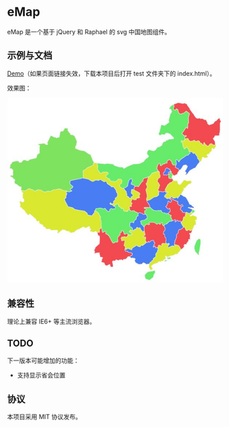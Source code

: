 # eMap

eMap 是一个基于 jQuery 和 Raphael 的 svg 中国地图组件。

## 示例与文档

[Demo](http://139.129.8.246/demo/emap/test/)（如果页面链接失效，下载本项目后打开 test 文件夹下的 index.html）。

效果图：

![demo](/test/img/demo.jpg)

## 兼容性

理论上兼容 IE6+ 等主流浏览器。

## TODO

下一版本可能增加的功能：

* 支持显示省会位置

## 协议

本项目采用 MIT 协议发布。